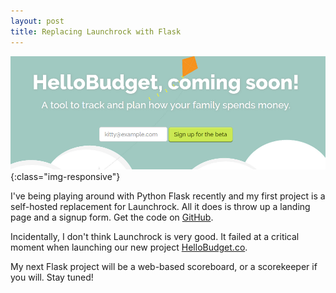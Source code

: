 ```yaml
---
layout: post
title: Replacing Launchrock with Flask
---
```


!['Lovely landing page'](/images/2016-09-landing.png){:class="img-responsive"}

I've being playing around with Python Flask recently and my first project is a self-hosted replacement for Launchrock. All it does is throw up a landing page and a signup form. Get the code on [GitHub](https://github.com/trsc/flask-landingpage).

Incidentally, I don't think Launchrock is very good. It failed at a critical moment when launching our new project [HelloBudget.co](http://HelloBudget.co).

My next Flask project will be a web-based scoreboard, or a scorekeeper if you will. Stay tuned!
